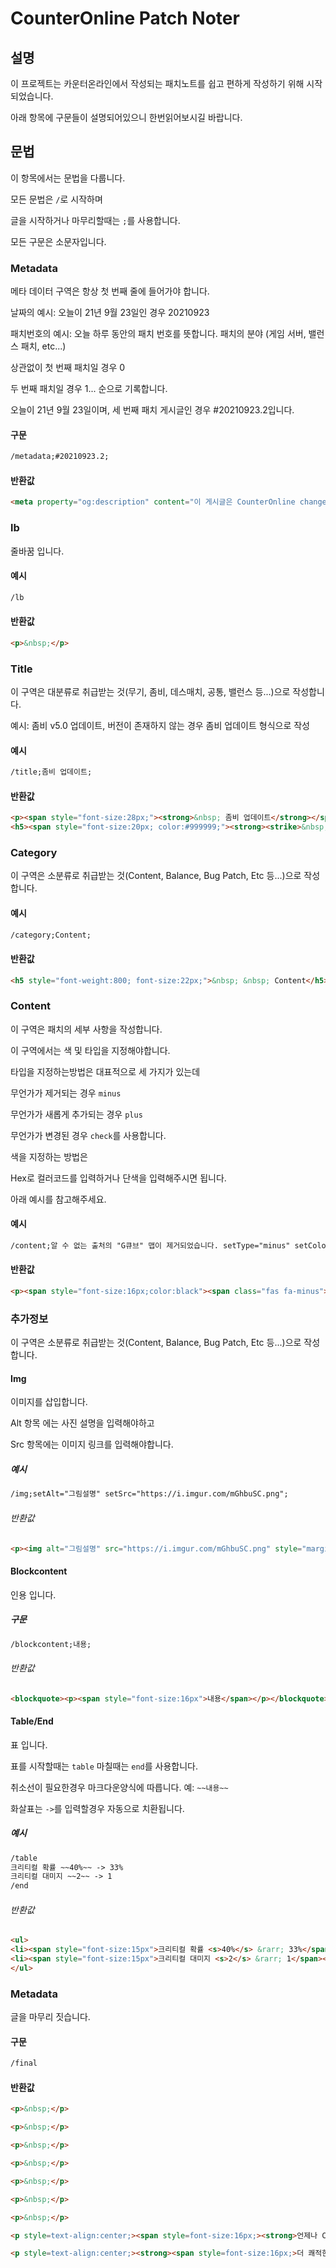 # CounterOnline Patch Noter

## 설명

이 프로젝트는 카운터온라인에서 작성되는 패치노트를 쉽고 편하게 작성하기 위해 시작되었습니다.

아래 항목에 구문들이 설명되어있으니 한번읽어보시길 바랍니다.

## 문법

이 항목에서는 문법을 다룹니다.

모든 문법은 ``/``로 시작하며

글을 시작하거나 마무리할때는 ``;``를 사용합니다.

모든 구문은 소문자입니다.

### Metadata

메타 데이터 구역은 항상 첫 번째 줄에 들어가야 합니다.

날짜의 예시: 오늘이 21년 9월 23일인 경우 20210923

패치번호의 예시: 오늘 하루 동안의 패치 번호를 뜻합니다. 패치의 분야 (게임 서버, 밸런스 패치, etc...)

상관없이 첫 번째 패치일 경우 0

두 번째 패치일 경우 1... 순으로 기록합니다.

오늘이 21년 9월 23일이며, 세 번째 패치 게시글인 경우 #20210923.2입니다.

#### 구문

```md
/metadata;#20210923.2;
```

#### 반환값

```md
<meta property="og:description" content="이 게시글은 CounterOnline changelog #20210923.2 패치에 관한 내용을 다루고 있습니다.">
```

### lb

줄바꿈 입니다.

#### 예시

```md
/lb
```

#### 반환값

```md
<p>&nbsp;</p>
```

### Title

이 구역은 대분류로 취급받는 것(무기, 좀비, 데스매치, 공통, 밸런스 등...)으로 작성합니다.

예시: 좀비 v5.0 업데이트, 버전이 존재하지 않는 경우 좀비 업데이트 형식으로 작성

#### 예시

```md
/title;좀비 업데이트;
```

#### 반환값

```md
<p><span style="font-size:28px;"><strong>&nbsp; 좀비 업데이트</strong></span></p>
<h5><span style="font-size:20px; color:#999999;"><strong><strike>&nbsp; &nbsp; &nbsp; &nbsp; &nbsp; &nbsp; &nbsp; &nbsp; &nbsp; &nbsp; &nbsp; &nbsp; &nbsp; &nbsp; &nbsp; &nbsp; &nbsp; &nbsp; &nbsp; &nbsp; &nbsp; &nbsp; &nbsp; &nbsp; &nbsp; &nbsp; &nbsp; &nbsp; &nbsp; &nbsp; &nbsp; &nbsp; &nbsp; &nbsp; &nbsp; &nbsp; &nbsp; &nbsp; &nbsp; &nbsp; &nbsp; &nbsp; &nbsp; &nbsp; &nbsp; &nbsp; </strike></strong></span></h5>
```

### Category

이 구역은 소분류로 취급받는 것(Content, Balance, Bug Patch, Etc 등...)으로 작성합니다.

#### 예시

```md
/category;Content;
```

#### 반환값

```md
<h5 style="font-weight:800; font-size:22px;">&nbsp; &nbsp; Content</h5>
```

### Content

이 구역은 패치의 세부 사항을 작성합니다.

이 구역에서는 색 및 타입을 지정해야합니다.

타입을 지정하는방법은 대표적으로 세 가지가 있는데

무언가가 제거되는 경우 ``minus``

무언가가 새롭게 추가되는 경우 ``plus``

무언가가 변경된 경우 ``check``를 사용합니다.

색을 지정하는 방법은

Hex로 컬러코드를 입력하거나 단색을 입력해주시면 됩니다.

아래 예시를 참고해주세요.

#### 예시

```md
/content;알 수 없는 출처의 "G큐브" 맵이 제거되었습니다. setType="minus" setColor="black";
```

#### 반환값

```md
<p><span style="font-size:16px;color:black"><span class="fas fa-minus"> </span> 알 수 없는 출처의 &quot;G큐브&quot; 맵이 제거되었습니다.   </span></p>
```

### 추가정보

이 구역은 소분류로 취급받는 것(Content, Balance, Bug Patch, Etc 등...)으로 작성합니다.

#### Img

이미지를 삽입합니다.

Alt 항목 에는 사진 설명을 입력해야하고

Src 항목에는 이미지 링크를 입력해야합니다.

##### 예시

```md
/img;setAlt="그림설명" setSrc="https://i.imgur.com/mGhbuSC.png";
```

###### 반환값

```md
<p><img alt="그림설명" src="https://i.imgur.com/mGhbuSC.png" style="margin-top:3px;border-radius:15px" width="70%"/></p>
```

#### Blockcontent

인용 입니다.

##### 구문

```md
/blockcontent;내용;
```

###### 반환값

```md
<blockquote><p><span style="font-size:16px">내용</span></p></blockquote>
```

#### Table/End

표 입니다.

표를 시작할때는 ``table``
마칠때는 ``end``를 사용합니다.

취소선이 필요한경우 마크다운양식에 따릅니다. 예: ``~~내용~~``

화살표는 ``->``를 입력할경우 자동으로 치환됩니다.

##### 예시

```md
/table
크리티컬 확률 ~~40%~~ -> 33%
크리티컬 대미지 ~~2~~ -> 1
/end
```

###### 반환값

```md
<ul>
<li><span style="font-size:15px">크리티컬 확률 <s>40%</s> &rarr; 33%</span></li>
<li><span style="font-size:15px">크리티컬 대미지 <s>2</s> &rarr; 1</span></li>
</ul>
```

### Metadata

글을 마무리 짓습니다.

#### 구문

```md
/final
```

#### 반환값

```html
<p>&nbsp;</p>

<p>&nbsp;</p>

<p>&nbsp;</p>

<p>&nbsp;</p>

<p>&nbsp;</p>

<p>&nbsp;</p>

<p>&nbsp;</p>

<p style=text-align:center;><span style=font-size:16px;><strong>언제나 CounterOnline을 이용해 주셔서 감사합니다.</strong></span></p>

<p style=text-align:center;><strong><span style=font-size:16px;>더 쾌적한 게임 환경과&nbsp;좋은 콘텐츠로 보답하겠습니다.</span></strong></p>
```
